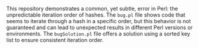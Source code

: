 This repository demonstrates a common, yet subtle, error in Perl: the unpredictable iteration order of hashes. The `bug.pl` file shows code that seems to iterate through a hash in a specific order, but this behavior is not guaranteed and can lead to unexpected results in different Perl versions or environments. The `bugSolution.pl` file offers a solution using a sorted key list to ensure consistent iteration order.